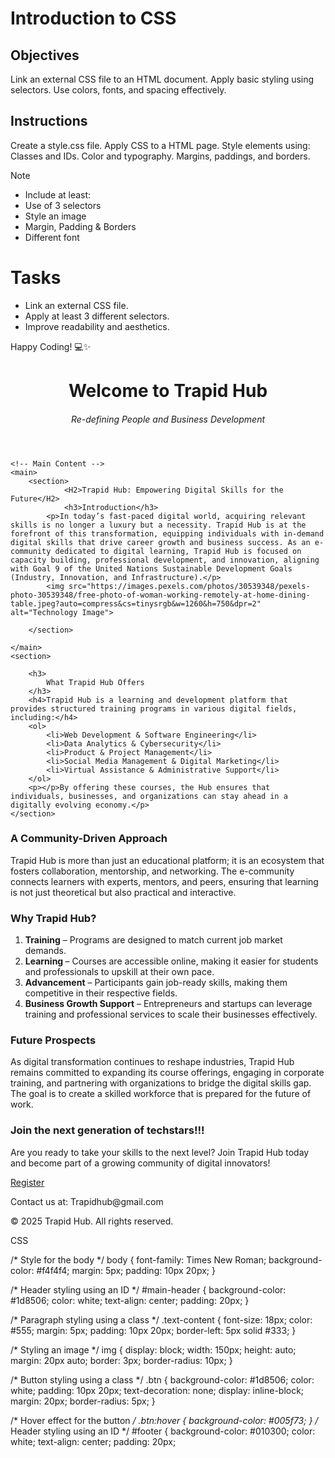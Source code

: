 # Introduction to CSS

## Objectives
Link an external CSS file to an HTML document.
Apply basic styling using selectors.
Use colors, fonts, and spacing effectively.

## Instructions

Create a style.css file.
Apply CSS to a HTML page.
Style elements using:
Classes and IDs.
Color and typography.
Margins, paddings, and borders.

>[!NOTE]
>  - Include at least:
>  - Use of 3 selectors
>  - Style an image
>  - Margin, Padding & Borders
>  - Different font

# Tasks
 - Link an external CSS file.
 - Apply at least 3 different selectors.
 - Improve readability and aesthetics.

Happy Coding! 💻✨

<!DOCTYPE html>
<html lang="en">
<head>
    <meta charset="UTF-8">
    <meta name="viewport" content="width=device-width, initial-scale=1.0">
    <title>Document</title>
    <link rel="stylesheet" href="week3style.css">

<body>
     <!-- Header Section -->
     <header id="main-header">
        <h1>Welcome to Trapid Hub</h1>
        <h6>Re-defining People and Business Development</h6>
    </header>

    <!-- Main Content -->
    <main>
        <section>
                <H2>Trapid Hub: Empowering Digital Skills for the Future</H2>
                <h3>Introduction</h3>
            <p>In today’s fast-paced digital world, acquiring relevant skills is no longer a luxury but a necessity. Trapid Hub is at the forefront of this transformation, equipping individuals with in-demand digital skills that drive career growth and business success. As an e-community dedicated to digital learning, Trapid Hub is focused on capacity building, professional development, and innovation, aligning with Goal 9 of the United Nations Sustainable Development Goals (Industry, Innovation, and Infrastructure).</p>
            <img src="https://images.pexels.com/photos/30539348/pexels-photo-30539348/free-photo-of-woman-working-remotely-at-home-dining-table.jpeg?auto=compress&cs=tinysrgb&w=1260&h=750&dpr=2" alt="Technology Image">
            
        </section>
       
    </main>
    <section>

        <h3>
            What Trapid Hub Offers
        </h3>
        <h4>Trapid Hub is a learning and development platform that provides structured training programs in various digital fields, including:</h4>
        <ol>
            <li>Web Development & Software Engineering</li>
            <li>Data Analytics & Cybersecurity</li>
            <li>Product & Project Management</li>
            <li>Social Media Management & Digital Marketing</li>
            <li>Virtual Assistance & Administrative Support</li>
        </ol>
        <p></p>By offering these courses, the Hub ensures that individuals, businesses, and organizations can stay ahead in a digitally evolving economy.</p>
    </section>

<section>
    <h3>A Community-Driven Approach</h3>
    <p>Trapid Hub is more than just an educational platform; it is an ecosystem that fosters collaboration, mentorship, and networking. The e-community connects learners with experts, mentors, and peers, ensuring that learning is not just theoretical but also practical and interactive.</p>
</section>
<section>
    <h3>Why Trapid Hub?</h3> 
    <ol>
        <li><strong>Training</strong>  – Programs are designed to match current job market demands.</li>
        <li><strong>Learning </strong> – Courses are accessible online, making it easier for students and professionals to upskill at their own pace.</li>
        <li><strong>Advancement</strong>  – Participants gain job-ready skills, making them competitive in their respective fields.</li>
        <li><strong>Business Growth Support</strong> – Entrepreneurs and startups can leverage training and professional services to scale their businesses effectively.</li>
    </ol>
</section>

<section>
    <h3>Future Prospects</h3>
    <p>As digital transformation continues to reshape industries, Trapid Hub remains committed to expanding its course offerings, engaging in corporate training, and partnering with organizations to bridge the digital skills gap. The goal is to create a skilled workforce that is prepared for the future of work.</p>
</section>

<section>
    <h3><strong>Join the next generation of techstars!!!</strong> </h3>
    <p>Are you ready to take your skills to the next level? Join Trapid Hub today and become part of a growing community of digital innovators!
    </p>
    <a href="https://forms.gle/g2WC5bza7truU71o8" class="btn">Register</a>
</section>
    <footer id="footer">
        <p id="footer-text">Contact us at: Trapidhub@gmail.com</p>
        <p>&copy; 2025 Trapid Hub. All rights reserved.
        </p>
    </footer>

</body>
</html>


CSS

/* Style for the body */
body {
    font-family: Times New Roman;
    background-color: #f4f4f4;
    margin: 5px;
    padding: 10px 20px;
}

/* Header styling using an ID */
#main-header {
    background-color: #1d8506;
    color: white;
    text-align: center;
    padding: 20px;
}

/* Paragraph styling using a class */
.text-content {
    font-size: 18px;
    color: #555;
    margin: 5px;
    padding: 10px 20px;
    border-left: 5px solid #333;
}

/* Styling an image */
img {
    display: block;
    width: 150px;
    height: auto;
    margin: 20px auto;
    border: 3px;
    border-radius: 10px;
}

/* Button styling using a class */
.btn {
    background-color: #1d8506;
    color: white;
    padding: 10px 20px;
    text-decoration: none;
    display: inline-block;
    margin: 20px;
    border-radius: 5px;
}

/* Hover effect for the button */
.btn:hover {
    background-color: #005f73;
}
/* Header styling using an ID */
#footer {
    background-color: #010300;
    color: white;
    text-align: center;
    padding: 20px;

